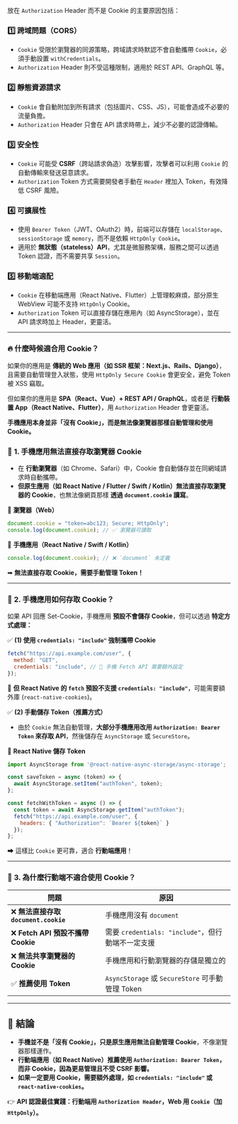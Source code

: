 放在 `Authorization` Header 而不是 Cookie 的主要原因包括：

### 1️⃣ **跨域問題（CORS）**
- `Cookie` 受限於瀏覽器的同源策略，跨域請求時默認不會自動攜帶 `Cookie`，必須手動設置 `withCredentials`。
- `Authorization` Header 則不受這種限制，適用於 REST API、GraphQL 等。

### 2️⃣ **靜態資源請求**
- `Cookie` 會自動附加到所有請求（包括圖片、CSS、JS），可能會造成不必要的流量負擔。
- `Authorization` Header 只會在 API 請求時帶上，減少不必要的認證傳輸。

### 3️⃣ **安全性**
- `Cookie` 可能受 **CSRF**（跨站請求偽造）攻擊影響，攻擊者可以利用 `Cookie` 的自動傳輸來發送惡意請求。
- `Authorization` Token 方式需要開發者手動在 `Header` 裡加入 Token，有效降低 CSRF 風險。

### 4️⃣ **可擴展性**
- 使用 `Bearer Token`（JWT、OAuth2）時，前端可以存儲在 `localStorage`、`sessionStorage` 或 `memory`，而不是依賴 `HttpOnly Cookie`。
- 適用於 **無狀態（stateless）API**，尤其是微服務架構，服務之間可以透過 Token 認證，而不需要共享 `Session`。

### 5️⃣ **移動端適配**
- `Cookie` 在移動端應用（React Native、Flutter）上管理較麻煩，部分原生 WebView 可能不支持 `HttpOnly` Cookie。
- `Authorization` Token 可以直接存儲在應用內（如 AsyncStorage），並在 API 請求時加上 Header，更靈活。

---

### 🔥 **什麼時候適合用 Cookie？**
如果你的應用是 **傳統的 Web 應用（如 SSR 框架：Next.js、Rails、Django）**，且需要自動管理登入狀態，使用 `HttpOnly Secure Cookie` 會更安全，避免 Token 被 XSS 竊取。

但如果你的應用是 **SPA（React、Vue）+ REST API / GraphQL**，或者是 **行動裝置 App（React Native、Flutter）**，用 `Authorization` Header 會更靈活。







**手機應用本身並非「沒有 Cookie」，而是無法像瀏覽器那樣自動管理和使用 Cookie。**  

### 📌 **1. 手機應用無法直接存取瀏覽器 Cookie**
- 在 **行動瀏覽器**（如 Chrome、Safari）中，Cookie 會自動儲存並在同網域請求時自動攜帶。
- **但原生應用（如 React Native / Flutter / Swift / Kotlin）無法直接存取瀏覽器的 Cookie**，也無法像網頁那樣 **透過 `document.cookie` 讀寫**。

🔹 **瀏覽器（Web）**
```javascript
document.cookie = "token=abc123; Secure; HttpOnly";
console.log(document.cookie); // ✅ 瀏覽器可讀取
```
🔹 **手機應用（React Native / Swift / Kotlin）**
```javascript
console.log(document.cookie); // ❌ `document` 未定義
```
➡ **無法直接存取 Cookie，需要手動管理 Token！**

---

### 📌 **2. 手機應用如何存取 Cookie？**
如果 API 回應 Set-Cookie，手機應用 **預設不會儲存 Cookie**，但可以透過 **特定方式處理：**

✅ **(1) 使用 `credentials: "include"` 強制攜帶 Cookie**
```javascript
fetch("https://api.example.com/user", {
  method: "GET",
  credentials: "include", // 🌟 手機 Fetch API 需要額外設定
});
```
🔹 **但 React Native 的 `fetch` 預設不支援 `credentials: "include"`**，可能需要額外庫 (`react-native-cookies`)。

✅ **(2) 手動儲存 Token（推薦方式）**
- 由於 `Cookie` 無法自動管理，**大部分手機應用改用 `Authorization: Bearer Token` 來存取 API**，然後儲存在 `AsyncStorage` 或 `SecureStore`。

📌 **React Native 儲存 Token**
```javascript
import AsyncStorage from '@react-native-async-storage/async-storage';

const saveToken = async (token) => {
  await AsyncStorage.setItem("authToken", token);
};

const fetchWithToken = async () => {
  const token = await AsyncStorage.getItem("authToken");
  fetch("https://api.example.com/user", {
    headers: { "Authorization": `Bearer ${token}` }
  });
};
```
➡ 這樣比 `Cookie` 更可靠，適合 **行動端應用**！

---

### 📌 **3. 為什麼行動端不適合使用 Cookie？**
| 問題 | 原因 |
|------|------|
| ❌ **無法直接存取 `document.cookie`** | 手機應用沒有 `document` |
| ❌ **Fetch API 預設不攜帶 Cookie** | 需要 `credentials: "include"`，但行動端不一定支援 |
| ❌ **無法共享瀏覽器的 Cookie** | 手機應用和行動瀏覽器的存儲是獨立的 |
| ✅ **推薦使用 Token** | `AsyncStorage` 或 `SecureStore` 可手動管理 Token |

---

## 🚀 **結論**
- **手機並不是「沒有 Cookie」，只是原生應用無法自動管理 Cookie**，不像瀏覽器那樣運作。
- **行動端應用（如 React Native）推薦使用 `Authorization: Bearer Token`，而非 Cookie，因為更易管理且不受 CSRF 影響。**
- **如果一定要用 Cookie，需要額外處理，如 `credentials: "include"` 或 `react-native-cookies`。**

👉 **API 認證最佳實踐：行動端用 `Authorization Header`，Web 用 `Cookie`（加 `HttpOnly`）。**